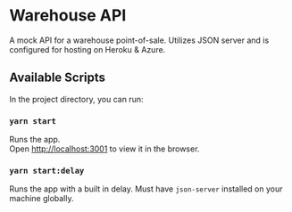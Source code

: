 # Warehouse API

A mock API for a warehouse point-of-sale. Utilizes JSON server and is configured for hosting on Heroku & Azure.

## Available Scripts

In the project directory, you can run:

### `yarn start`

Runs the app.\
Open [http://localhost:3001](http://localhost:3001) to view it in the browser.

### `yarn start:delay`

Runs the app with a built in delay. Must have `json-server` installed on your machine globally.
